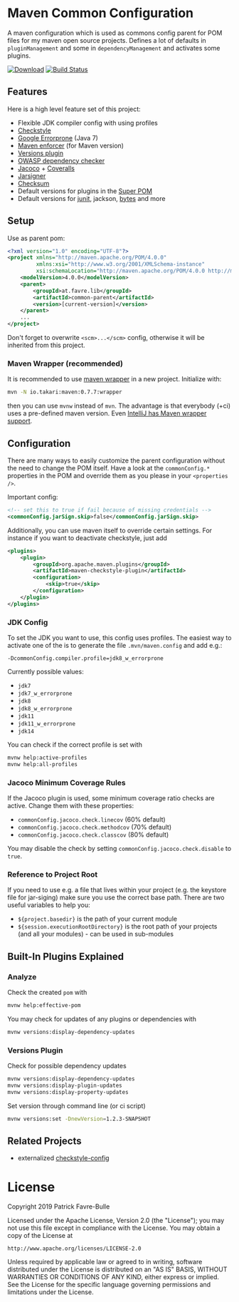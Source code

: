 # Maven Common Configuration
A maven configuration which is used as commons config parent for POM files for my maven open source projects. Defines a lot of defaults in `pluginManagement` and some in `dependencyManagement` and activates some plugins.

[![Download](https://api.bintray.com/packages/patrickfav/maven/mvn-common-parent/images/download.svg)](https://bintray.com/patrickfav/maven/mvn-common-parent/_latestVersion)
[![Build Status](https://travis-ci.org/patrickfav/mvn-common-parent.svg?branch=master)](https://travis-ci.org/patrickfav/mvn-common-parent)

## Features

Here is a high level feature set of this project:

* Flexible JDK compiler config with using profiles
* [Checkstyle](http://checkstyle.sourceforge.net/)
* [Google Errorprone](https://github.com/google/error-prone) (Java 7)
* [Maven enforcer](https://maven.apache.org/enforcer/maven-enforcer-plugin/) (for Maven version)
* [Versions plugin](https://www.mojohaus.org/versions-maven-plugin/)
* [OWASP dependency checker](https://jeremylong.github.io/DependencyCheck/dependency-check-maven/)
* [Jacoco](https://www.eclemma.org/jacoco/) + [Coveralls](https://coveralls.io/)
* [Jarsigner](https://maven.apache.org/plugins/maven-jarsigner-plugin/)
* [Checksum](https://checksum-maven-plugin.nicoulaj.net/)
* Default versions for plugins in the [Super POM](http://maven.apache.org/ref/3.0.4/maven-model-builder/super-pom.html)
* Default versions for [junit](https://junit.org/junit4/), jackson, [bytes](https://github.com/patrickfav/bytes-java) and more

## Setup

Use as parent pom:

```xml
<?xml version="1.0" encoding="UTF-8"?>
<project xmlns="http://maven.apache.org/POM/4.0.0"
         xmlns:xsi="http://www.w3.org/2001/XMLSchema-instance"
         xsi:schemaLocation="http://maven.apache.org/POM/4.0.0 http://maven.apache.org/xsd/maven-4.0.0.xsd">
    <modelVersion>4.0.0</modelVersion>
    <parent>
        <groupId>at.favre.lib</groupId>
        <artifactId>common-parent</artifactId>
        <version>[current-version]</version>
    </parent>
    ...
</project>
```

Don't forget to overwrite `<scm>...</scm>` config, otherwise it will be inherited from this project.

### Maven Wrapper (recommended)

It is recommended to use [maven wrapper](https://github.com/takari/maven-wrapper) in a new project. Initialize with:

```bash
mvn -N io.takari:maven:0.7.7:wrapper
```

then you can use `mvnw` instead of `mvn`. The advantage is that everybody (+ci) uses a pre-defined maven version. Even [IntelliJ has Maven wrapper support](https://plugins.jetbrains.com/plugin/10633-maven-wrapper-support).

## Configuration

There are many ways to easily customize the parent configuration without the need to change the POM itself. Have a look at the `commonConfig.*` properties in the POM and override them as you please in your `<properties />`.

Important config:

```xml
<!-- set this to true if fail because of missing credentials -->
<commonConfig.jarSign.skip>false</commonConfig.jarSign.skip>
```

Additionally, you can use maven itself to override certain settings. For instance if you want to deactivate checkstyle, just add

```xml
<plugins>
    <plugin>
        <groupId>org.apache.maven.plugins</groupId>
        <artifactId>maven-checkstyle-plugin</artifactId>
        <configuration>
            <skip>true</skip>
        </configuration>
    </plugin>
</plugins>    
```

### JDK Config

To set the JDK you want to use, this config uses profiles. The easiest way to activate one of the is to generate the file `.mvn/maven.config` and add e.g.:

```properties
-DcommonConfig.compiler.profile=jdk8_w_errorprone
```

Currently possible values:

* `jdk7`
* `jdk7_w_errorprone`
* `jdk8`
* `jdk8_w_errorprone`
* `jdk11`
* `jdk11_w_errorprone`
* `jdk14`

You can check if the correct profile is set with

```bash
mvnw help:active-profiles
mvnw help:all-profiles
```
### Jacoco Minimum Coverage Rules

If the Jacoco plugin is used, some minimum coverage ratio checks are active. Change them with these properties:

* `commonConfig.jacoco.check.linecov` (60% default)
* `commonConfig.jacoco.check.methodcov` (70% default)
* `commonConfig.jacoco.check.classcov` (80% default)

You may disable the check by setting `commonConfig.jacoco.check.disable` to `true`.

### Reference to Project Root

If you need to use e.g. a file that lives within your project (e.g. the keystore file for jar-siging) make sure you
use the correct base path. There are two useful variables to help you:

* `${project.basedir}` is the path of your current module
* `${session.executionRootDirectory}` is the root path of your projects (and all your modules) - can be used in sub-modules

## Built-In Plugins Explained 

### Analyze

Check the created `pom` with

```bash
mvnw help:effective-pom
```

You may check for updates of any plugins or dependencies with

```bash
mvnw versions:display-dependency-updates
```

### Versions Plugin

Check for possible dependency updates

```bash
mvnw versions:display-dependency-updates
mvnw versions:display-plugin-updates
mvnw versions:display-property-updates
```

Set version through command line (or ci script)

```bash
mvnw versions:set -DnewVersion=1.2.3-SNAPSHOT
```

## Related Projects

* externalized [checkstyle-config](https://github.com/patrickfav/checkstyle-config)

# License

Copyright 2019 Patrick Favre-Bulle

Licensed under the Apache License, Version 2.0 (the "License");
you may not use this file except in compliance with the License.
You may obtain a copy of the License at

    http://www.apache.org/licenses/LICENSE-2.0

Unless required by applicable law or agreed to in writing, software
distributed under the License is distributed on an "AS IS" BASIS,
WITHOUT WARRANTIES OR CONDITIONS OF ANY KIND, either express or implied.
See the License for the specific language governing permissions and
limitations under the License.
